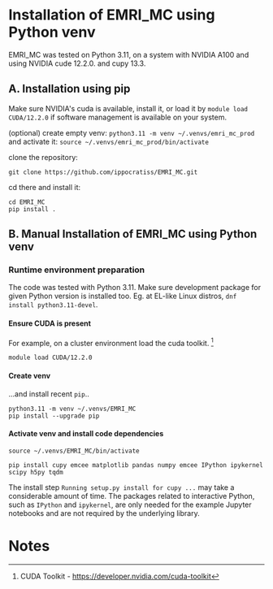 # Installation of EMRI_MC using Python venv

EMRI_MC was tested on Python 3.11, on a system with NVIDIA A100 and using NVIDIA cude 12.2.0. and cupy 13.3.

## A. Installation using pip

Make sure NVIDIA's cuda is available, install it, or load it by `module load CUDA/12.2.0` if software management is available on your system. 

(optional) create empty venv: `python3.11 -m venv ~/.venvs/emri_mc_prod` and activate it: `source ~/.venvs/emri_mc_prod/bin/activate`

clone the repository:

`git clone https://github.com/ippocratiss/EMRI_MC.git`

cd there and install it:

```
cd EMRI_MC
pip install .
```

## B. Manual Installation of EMRI_MC using Python venv

### Runtime environment preparation

The code was tested with Python 3.11. Make sure development package for given Python version is installed too. Eg. at EL-like Linux distros, `dnf install python3.11-devel`.

#### Ensure CUDA is present

For example, on a cluster environment load the cuda toolkit. [^1]

```
module load CUDA/12.2.0
```

#### Create venv

...and install recent `pip`..

```
python3.11 -m venv ~/.venvs/EMRI_MC
pip install --upgrade pip
```

#### Activate venv and install code dependencies

`source ~/.venvs/EMRI_MC/bin/activate`

`pip install cupy emcee matplotlib pandas numpy emcee IPython ipykernel scipy h5py tqdm`

The install step `Running setup.py install for cupy ...` may take a considerable amount of time. 
The packages related to interactive Python, such as `IPython` and `ipykernel`, are only needed for the example Jupyter notebooks and are not required by the underlying library.

# Notes

[^1]: CUDA Toolkit - https://developer.nvidia.com/cuda-toolkit
